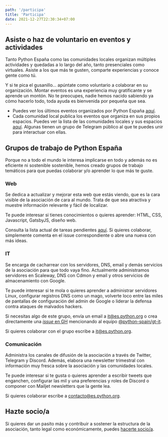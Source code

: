 ```yaml
---
path: '/participa'
title: 'Participa'
date: 2021-12-27T22:30:34+07:00
---
```


## Asiste o haz de voluntario en eventos y actividades

Tanto Python España como las comunidades locales organizan múltiples actividades y quedadas a lo largo del año, tanto presenciales como virtuales. Asiste a los que más te gusten, comparte experiencias y conoce gente como tú. 

Y si te pica el gusanillo... apúntate como voluntario a colaborar en su organización. Montar eventos es una experiencia muy gratificante y se aprende un montón. No te preocupes, nadie hemos nacido sabiendo ya cómo hacerlo todo, toda ayuda es bienvenida por pequeña que sea.

- Puedes ver los últimos eventos organizados por Python España [aquí](/eventos/).
- Cada comunidad local publica los eventos que organiza en sus propios espacios. Puedes ver la lista de las comunidades locales y sus espacios [aquí](/comunidades/). Algunas tienen un grupo de Telegram público al que te puedes unir para interactuar con ellas.

## Grupos de trabajo de Python España
Porque no a todo el mundo le interesa implicarse en todo y además no es eficiente ni sostenible sostenible, hemos creado grupos de trabajo temáticos para que puedas colaborar y/o aprender lo que más te guste. 

### Web
Se dedica a actualizar y mejorar esta web que estás viendo, que es la cara visible de la asociación de cara al mundo. Trata de que sea atractiva y muestre información relevante y fácil de localizar.

Te puede interesar si tienes conocimientos o quieres aprender: HTML, CSS, Javascript, GatsbyJS, diseño web.

Consulta la lista actual de tareas pendientes [aquí](https://github.com/python-spain/web-ng/issues). Si quieres colaborar, simplemente comenta en el issue correspondiente o abre una nueva con más ideas.

### IT
Se encarga de cacharrear con los servidores, DNS, email y demás servicios de la asociación para que todo vaya fino. Actualmente administramos servidores en Scaleway, DNS con Cdmon y email y otros servicios de almacenamiento con Google.

Te puede interesar si te mola o quieres aprender a administrar servidores Linux, configurar registros DNS como un mago, volverte loco entre las miles de pantallas de configuración del admin de Google o liderar la defensa contra ataques de malvados hackers.

Si necesitas algo de este grupo, envía un email a [it@es.python.org](mailto:it@es.python.org) o crea directamente una [_issue_ en GH](https://github.com/python-spain/asociacion/issues) mencionando al equipo [@python-spain/gt-it](https://github.com/orgs/python-spain/teams/gt-it/).

Si quieres colaborar con el grupo escribe a [it@es.python.org](mailto:it@es.python.org).

### Comunicación
Administra los canales de difusión de la asociación a través de Twitter, Telegram y Discord. Además, elabora una newsletter trimestral con información muy fresca sobre la asociación y las comunidades locales.

Te puede interesar si te gusta o quieres aprender a escribir tweets que enganchen, configurar las mil y una preferencias y roles de Discord o componer con Mailjet newsletters que la gente lea.

Si quieres colaborar escribe a [contacto@es.python.org](mailto:contacto@es.python.org).

## Hazte socio/a
Si quieres dar un pasito más y contribuir a sostener la estructura de la asociación, tanto legal como económicamente, puedes [hacerte socio/a](/hazte-socio/).
